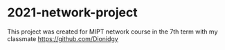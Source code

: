 # 2021-network-project
This project was created for MIPT network course in the 7th term with my classmate https://github.com/Dionidgy
